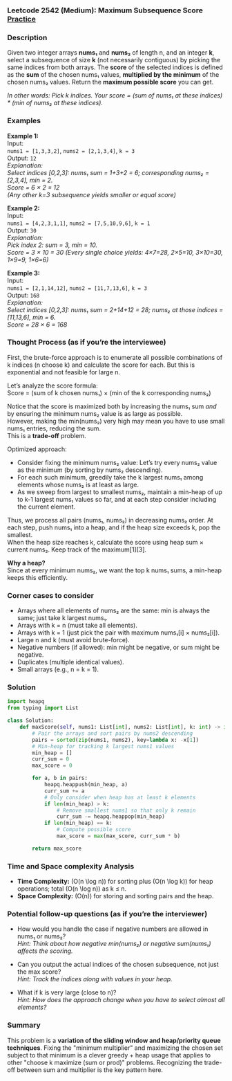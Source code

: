 ### Leetcode 2542 (Medium): Maximum Subsequence Score [Practice](https://leetcode.com/problems/maximum-subsequence-score)

### Description  
Given two integer arrays **nums₁** and **nums₂** of length n, and an integer **k**, select a subsequence of size **k** (not necessarily contiguous) by picking the same indices from both arrays. The **score** of the selected indices is defined as the **sum** of the chosen nums₁ values, **multiplied by the minimum** of the chosen nums₂ values. Return the **maximum possible score** you can get.

*In other words: Pick k indices. Your score = (sum of nums₁ at these indices) \* (min of nums₂ at these indices).*

### Examples  

**Example 1:**  
Input:  
`nums1 = [1,3,3,2]`, `nums2 = [2,1,3,4]`, `k = 3`  
Output: `12`  
*Explanation:  
Select indices [0,2,3]: nums₁ sum = 1+3+2 = 6; corresponding nums₂ = [2,3,4], min = 2.  
Score = 6 × 2 = 12  
(Any other k=3 subsequence yields smaller or equal score)*

**Example 2:**  
Input:  
`nums1 = [4,2,3,1,1]`, `nums2 = [7,5,10,9,6]`, `k = 1`  
Output: `30`  
*Explanation:  
Pick index 2: sum = 3, min = 10.  
Score = 3 × 10 = 30
(Every single choice yields: 4×7=28, 2×5=10, 3×10=30, 1×9=9, 1×6=6)*

**Example 3:**  
Input:  
`nums1 = [2,1,14,12]`, `nums2 = [11,7,13,6]`, `k = 3`  
Output: `168`  
*Explanation:  
Select indices [0,2,3]: nums₁ sum = 2+14+12 = 28; nums₂ at those indices = [11,13,6], min = 6.  
Score = 28 × 6 = 168*

### Thought Process (as if you’re the interviewee)  

First, the brute-force approach is to enumerate all possible combinations of k indices (n choose k) and calculate the score for each. But this is exponential and not feasible for large n.

Let’s analyze the score formula:  
Score = (sum of k chosen nums₁) × (min of the k corresponding nums₂)  

Notice that the score is maximized both by increasing the nums₁ sum *and* by ensuring the minimum nums₂ value is as large as possible.  
However, making the min(nums₂) very high may mean you have to use small nums₁ entries, reducing the sum.  
This is a **trade-off** problem.

Optimized approach:  
- Consider fixing the minimum nums₂ value: Let’s try every nums₂ value as the minimum (by sorting by nums₂ descending).
- For each such minimum, greedily take the k largest nums₁ among elements whose nums₂ is at least as large.
- As we sweep from largest to smallest nums₂, maintain a min-heap of up to k-1 largest nums₁ values so far, and at each step consider including the current element.

Thus, we process all pairs (nums₁, nums₂) in decreasing nums₂ order. At each step, push nums₁ into a heap, and if the heap size exceeds k, pop the smallest.  
When the heap size reaches k, calculate the score using heap sum × current nums₂. Keep track of the maximum[1][3].

**Why a heap?**  
Since at every minimum nums₂, we want the top k nums₁ sums, a min-heap keeps this efficiently.

### Corner cases to consider  
- Arrays where all elements of nums₂ are the same: min is always the same; just take k largest nums₁.
- Arrays with k = n (must take all elements).
- Arrays with k = 1 (just pick the pair with maximum nums₁[i] × nums₂[i]).
- Large n and k (must avoid brute-force).
- Negative numbers (if allowed): min might be negative, or sum might be negative.
- Duplicates (multiple identical values).
- Small arrays (e.g., n = k = 1).

### Solution

```python
import heapq
from typing import List

class Solution:
    def maxScore(self, nums1: List[int], nums2: List[int], k: int) -> int:
        # Pair the arrays and sort pairs by nums2 descending
        pairs = sorted(zip(nums1, nums2), key=lambda x: -x[1])
        # Min-heap for tracking k largest nums1 values
        min_heap = []
        curr_sum = 0
        max_score = 0

        for a, b in pairs:
            heapq.heappush(min_heap, a)
            curr_sum += a
            # Only consider when heap has at least k elements
            if len(min_heap) > k:
                # Remove smallest nums1 so that only k remain
                curr_sum -= heapq.heappop(min_heap)
            if len(min_heap) == k:
                # Compute possible score
                max_score = max(max_score, curr_sum * b)

        return max_score
```

### Time and Space complexity Analysis  

- **Time Complexity:** \(O(n \log n)\) for sorting plus \(O(n \log k)\) for heap operations; total \(O(n \log n)\) as k ≤ n.
- **Space Complexity:** \(O(n)\) for storing and sorting pairs and the heap.

### Potential follow-up questions (as if you’re the interviewer)  

- How would you handle the case if negative numbers are allowed in nums₁ or nums₂?  
  *Hint: Think about how negative min(nums₂) or negative sum(nums₁) affects the scoring.*

- Can you output the actual indices of the chosen subsequence, not just the max score?  
  *Hint: Track the indices along with values in your heap.*

- What if k is very large (close to n)?  
  *Hint: How does the approach change when you have to select almost all elements?*

### Summary
This problem is a **variation of the sliding window and heap/priority queue techniques**. Fixing the "minimum multiplier" and maximizing the chosen set subject to that minimum is a clever greedy + heap usage that applies to other "choose k maximize (sum or prod)" problems. Recognizing the trade-off between sum and multiplier is the key pattern here.